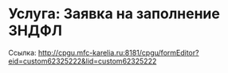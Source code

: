 # Услуга: Заявка на заполнение 3НДФЛ

Ссылка: <http://cpgu.mfc-karelia.ru:8181/cpgu/formEditor?eid=custom62325222&lid=custom62325222>
